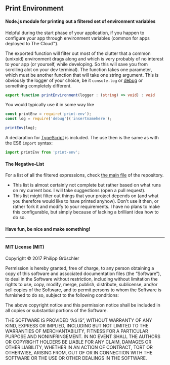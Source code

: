 ## Print Environment

#### Node.js module for printing out a filtered set of environment variables

Helpful during the start phase of your application, if you happen to configure your app through environment variables (common for apps deployed to The Cloud™).

The exported function will filter out most of the clutter that a common (unixoid) environment drags along and which is very probably of no interest to your app (or yourself, while developing. So this will save you from scrolling alot on your dev terminal). The function takes one parameter, which must be another function that will take one string argument. This is obviously the logger of your choice, be it `console.log` or [debug](https://github.com/visionmedia/debug) or something completely different.

```typescript
export function printEnvironment(logger : (string) => void) : void
```

You would typically use it in some way like
```javascript
const printEnv = require('print-env');
const log = require('debug')('insertnamehere');

printEnv(log);
```

A declaration for [TypeScript](http://www.typescriptlang.org) is included. The use then is the same as with the ES6 `import` syntax:
```javascript
import printEnv from 'print-env';
```

#### The Negative-List

For a list of all the filtered expressions, check [the main file](/printenv.js) of the repository.
* This list is almost certainly not complete but rather based on what runs on my current box. I will take suggestions (open a pull request).
* This list might filter out things that your project depends on (and what you therefore would like to have printed anyhow). Don't use it then, or rather fork it and modify to your requirements. I have no plans to make this configurable, but simply because of lacking a brilliant idea how to do so.

#### Have fun, be nice and make something!

---

#### MIT License (MIT)

Copyright © 2017 Philipp Gröschler

Permission is hereby granted, free of charge, to any person
obtaining a copy of this software and associated documentation
files (the “Software”), to deal in the Software without
restriction, including without limitation the rights to use,
copy, modify, merge, publish, distribute, sublicense, and/or sell
copies of the Software, and to permit persons to whom the
Software is furnished to do so, subject to the following
conditions:

The above copyright notice and this permission notice shall be
included in all copies or substantial portions of the Software.

THE SOFTWARE IS PROVIDED “AS IS”, WITHOUT WARRANTY OF ANY KIND,
EXPRESS OR IMPLIED, INCLUDING BUT NOT LIMITED TO THE WARRANTIES
OF MERCHANTABILITY, FITNESS FOR A PARTICULAR PURPOSE AND
NONINFRINGEMENT. IN NO EVENT SHALL THE AUTHORS OR COPYRIGHT
HOLDERS BE LIABLE FOR ANY CLAIM, DAMAGES OR OTHER LIABILITY,
WHETHER IN AN ACTION OF CONTRACT, TORT OR OTHERWISE, ARISING
FROM, OUT OF OR IN CONNECTION WITH THE SOFTWARE OR THE USE OR
OTHER DEALINGS IN THE SOFTWARE.
